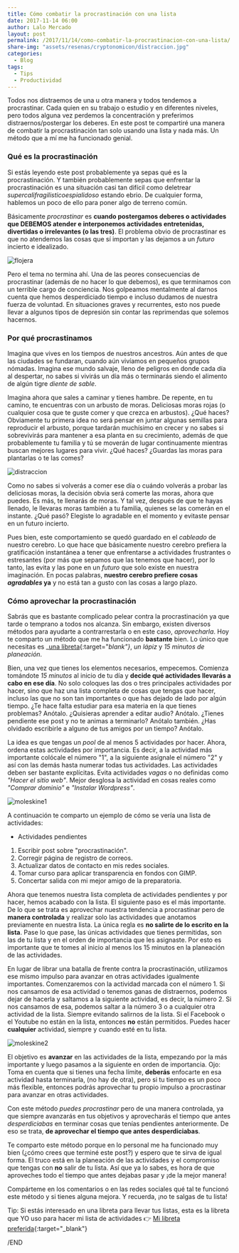 ```yaml
---
title: Cómo combatir la procrastinación con una lista
date: 2017-11-14 06:00
author: Lalo Mercado
layout: post
permalink: /2017/11/14/como-combatir-la-procrastinacion-con-una-lista/
share-img: "assets/resenas/cryptonomicon/distraccion.jpg"
categories:
  - Blog
tags:
  - Tips
  - Productividad
---
```

Todos nos distraemos de una u otra manera y todos tendemos a procrastinar. Cada quien en su trabajo o estudio y en diferentes niveles, pero todos alguna vez perdemos la concentración y preferimos distraernos/postergar los deberes. En este post te compartiré una manera de combatir la procrastinación tan solo usando una lista y nada más. Un método que a mí me ha funcionado genial.

### Qué es la procrastinación
Si estás leyendo este post probablemente ya sepas qué es la procrastinación. Y también probablemente sepas que enfrentar la procrastinación es una situación casi tan difícil como deletrear _supercalifragilisticoespialidoso_ estando ebrio. De cualquier forma, hablemos un poco de ello para poner algo de terreno común. 

Básicamente _procrastinar_ es __cuando postergamos deberes o actividades que DEBEMOS atender e interponemos actividades entretenidas, divertidas o irrelevantes (o las tres)__. El problema obvio de procrastinar es que no atendemos las cosas que sí importan y las dejamos a un _futuro_ incierto e idealizado.

![flojera](/assets/flojera.jpg)

Pero el tema no termina ahí. Una de las peores consecuencias de procrastinar (además de no hacer lo que debemos), es que terminamos con un terrible cargo de conciencia. Nos golpeamos mentalmente al darnos cuenta que hemos desperdiciado tiempo e incluso dudamos de nuestra fuerza de voluntad. En situaciones graves y recurrentes, esto nos puede llevar a algunos tipos de depresión sin contar las reprimendas que solemos hacernos.


### Por qué procrastinamos
Imagina que vives en los tiempos de nuestros ancestros. Aún antes de que las ciudades se fundaran, cuando aún vivíamos en pequeños grupos nómadas. Imagina ese mundo salvaje, lleno de peligros en donde cada día al despertar, no sabes si vivirás un día más o terminarás siendo el alimento de algún tigre _diente de sable_.

Imagina ahora que sales a caminar y tienes hambre. De repente, en tu camino, te encuentras con un arbusto de moras. Deliciosas moras rojas (o cualquier cosa que te guste comer y que crezca en arbustos). ¿Qué haces? Obviamente tu primera idea no será pensar en juntar algunas semillas para reproducir el arbusto, porque tardarán muchísimo en crecer y no sabes si sobrevivirás para mantener a esa planta en su crecimiento, además de que probablemente tu familia y tú se moverán de lugar continuamente mientras buscan mejores lugares para vivir. ¿Qué haces? ¿Guardas las moras para plantarlas o te las comes? 

![distraccion](/assets/distraccion.jpg)

Como no sabes si volverás a comer ese día o cuándo volverás a probar las deliciosas moras, la decisión obvia será comerte las moras, ahora que puedes. Es más, te llenarás de moras. Y tal vez, después de que te hayas llenado, le llevaras moras también a tu familia, quienes se las comerán en el instante. ¿Qué pasó? Elegiste lo agradable en el momento y evitaste pensar en un futuro incierto.

Pues bien, este comportamiento se quedó guardado en el _cableado_ de nuestro cerebro. Lo que hace que básicamente nuestro cerebro prefiera la gratificación instantánea a tener que enfrentarse a actividades frustrantes o estresantes (por más que sepamos que las tenemos que hacer), por lo tanto, las evita y las pone en un _futuro_ que solo existe en nuestra imaginación. En pocas palabras, __nuestro cerebro prefiere cosas _agradables_ ya__ y no está tan a gusto con las cosas a largo plazo.

### Cómo aprovechar la procrastinación
Sabrás que es bastante complicado pelear contra la procrastinación ya que tarde o temprano a todos nos alcanza. Sin embargo, existen diversos métodos para ayudarte a contrarrestarla o en este caso, _aprovecharla_. Hoy te comparto un método que me ha funcionado __bastante__ bien. Lo único que necesitas es _[una libreta](http://amzn.to/2yzH15k){:target="_blank"}_, _un lápiz_ y _15 minutos de planeación_.

Bien, una vez que tienes los elementos necesarios, empecemos. Comienza tomándote _15 minutos_ al inicio de tu día y __decide qué actividades llevarás a cabo en ese día__. No solo coloques las dos o tres principales actividades por hacer, sino que haz una lista completa de cosas que tengas que hacer, incluso las que no son tan importantes o que has dejado de lado por algún tiempo. ¿Te hace falta estudiar para esa materia en la que tienes problemas? Anótalo. ¿Quisieras aprender a editar audio? Anótalo. ¿Tienes pendiente ese post y no te animas a terminarlo? Anótalo también. ¿Has olvidado escribirle a alguno de tus amigos por un tiempo? Anótalo.

La idea es que tengas un _pool_ de al menos 5 actividades por hacer. Ahora, ordena estas actividades por importancia. Es decir, a la actividad más importante colócale el número "1", a la siguiente asígnale el número "2" y así con las demás hasta numerar todas tus actividades. Las actividades deben ser bastante explícitas. Evita actividades _vagas_ o no definidas como _"Hacer el sitio web"_. Mejor desglosa la actividad en cosas reales como _"Comprar dominio"_ e _"Instalar Wordpress"_. 

![moleskine1](/assets/moleskine1.jpg)

A continuación te comparto un ejemplo de cómo se vería una lista de actividades:

 - Actividades pendientes
  1. Escribir post sobre "procrastinación".
  2. Corregir página de registro de correos.
  3. Actualizar datos de contacto en mis redes sociales.
  4. Tomar curso para aplicar transparencia en fondos con GIMP.
  5. Concertar salida con mi mejor amigo de la preparatoria.

Ahora que tenemos nuestra lista completa de actividades pendientes y por hacer, hemos acabado con la lista. El siguiente paso es el más importante. De lo que se trata es aprovechar nuestra tendencia a procrastinar pero de __manera controlada__ y realizar solo las actividades que anotamos previamente en nuestra lista. La única regla es __no salirte de lo escrito en la lista__. Pase lo que pase, las únicas actividades que tienes permitidas, son las de tu lista y en el orden de importancia que les asignaste. Por esto es importante que te tomes al inicio al menos los 15 minutos en la planeación de las actividades.

En lugar de librar una batalla de frente contra la procrastinación, utilizamos ese mismo impulso para avanzar en otras actividades igualmente importantes. Comenzaremos con la actividad marcada con el número 1. Si nos cansamos de esa actividad o tenemos ganas de distraernos, podemos dejar de hacerla y saltamos a la siguiente actividad, es decir, la número 2. Si nos cansamos de esa, podemos saltar a la número 3 o a cualquier otra actividad de la lista. Siempre evitando salirnos de la lista. Si el Facebook o el Youtube no están en la lista, entonces __no__ están permitidos. Puedes hacer __cualquier__ actividad, siempre y cuando esté en tu lista. 

![moleskine2](/assets/moleskine2.jpg)

El objetivo es __avanzar__ en las actividades de la lista, empezando por la más importante y luego pasamos a la siguiente en orden de importancia. Ojo: Toma en cuenta que si tienes una fecha límite, __deberás__ enfocarte en esa actividad hasta terminarla, (no hay de otra), pero si tu tiempo es un poco más flexible, entonces podrás aprovechar tu propio impulso a procrastinar para avanzar en otras actividades.
 
Con este método _puedes procrastinar_ pero de una manera controlada, ya que siempre avanzarás en tus objetivos y aprovecharás el tiempo que antes _desperdiciabas_ en terminar cosas que tenías pendientes anteriormente. De eso se trata, __de aprovechar el tiempo que antes desperdiciabas__.

Te comparto este método porque en lo personal me ha funcionado muy bien (¿cómo crees que terminé este post?) y espero que te sirva de igual forma. El truco está en la planeación de las actividades y el compromiso que tengas con __no__ salir de tu lista. Así que ya lo sabes, es hora de que aproveches todo el tiempo que antes dejabas pasar y ¡de la mejor manera! 

Compárteme en los comentarios o en las redes sociales qué tal te funcionó este método y si tienes alguna mejora. Y recuerda, ¡no te salgas de tu lista!

Tip: Si estás interesado en una libreta para llevar tus listas, esta es la libreta que YO uso para hacer mi lista de actividades 👉 [Mi libreta preferida](http://amzn.to/2yzH15k){:target="_blank"}

/END
